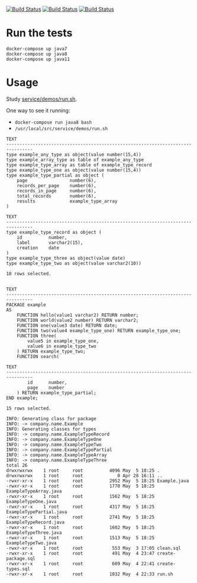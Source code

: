 [![Build Status](https://github.com/ericminio/java-oracle/actions/workflows/java7.yml/badge.svg)](https://github.com/ericminio/java-oracle/actions)
[![Build Status](https://github.com/ericminio/java-oracle/actions/workflows/java8.yml/badge.svg)](https://github.com/ericminio/java-oracle/actions)
[![Build Status](https://github.com/ericminio/java-oracle/actions/workflows/java11.yml/badge.svg)](https://github.com/ericminio/java-oracle/actions)

# Run the tests
```
docker-compose up java7 
docker-compose up java8 
docker-compose up java11 
```

# Usage

Study [service/demos/run.sh](service/demos/run.sh).

One way to see it running:
- `docker-compose run java8 bash` 
- `/usr/local/src/service/demos/run.sh`

```
TEXT
--------------------------------------------------------------------------------
type example_any_type as object(value number(15,4))
type example_array_type as table of example_any_type
type example_type_array as table of example_type_record
type example_type_one as object(value number(15,4))
type example_type_partial as object (
    page                number(6),
    records_per_page    number(6),
    records_in_page     number(6),
    total_records       number(6),
    results             example_type_array
)

TEXT
--------------------------------------------------------------------------------
type example_type_record as object (
    id          number,
    label       varchar2(15),
    creation    date
)
type example_type_three as object(value date)
type example_type_two as object(value varchar2(10))

18 rows selected.


TEXT
--------------------------------------------------------------------------------
PACKAGE example
AS
    FUNCTION hello(value1 varchar2) RETURN number;
    FUNCTION world(value2 number) RETURN varchar2;
    FUNCTION one(value3 date) RETURN date;
    FUNCTION two(value4 example_type_one) RETURN example_type_one;
    FUNCTION three(
        value5 in example_type_one,
        value6 in example_type_two
    ) RETURN example_type_two;
    FUNCTION search(

TEXT
--------------------------------------------------------------------------------
        id      number,
        page    number
    ) RETURN example_type_partial;
END example;

15 rows selected.

INFO: Generating class for package
INFO: -> company.name.Example
INFO: Generating classes for types
INFO: -> company.name.ExampleTypeRecord
INFO: -> company.name.ExampleTypeOne
INFO: -> company.name.ExampleTypeTwo
INFO: -> company.name.ExampleTypePartial
INFO: -> company.name.ExampleTypeArray
INFO: -> company.name.ExampleTypeThree
total 26
drwxrwxrwx    1 root     root          4096 May  5 18:25 .
drwxrwxrwx    1 root     root             0 Apr 28 16:11 ..
-rwxr-xr-x    1 root     root          2952 May  5 18:25 Example.java
-rwxr-xr-x    1 root     root          1770 May  5 18:25 ExampleTypeArray.java
-rwxr-xr-x    1 root     root          1562 May  5 18:25 ExampleTypeOne.java
-rwxr-xr-x    1 root     root          4317 May  5 18:25 ExampleTypePartial.java
-rwxr-xr-x    1 root     root          2741 May  5 18:25 ExampleTypeRecord.java
-rwxr-xr-x    1 root     root          1602 May  5 18:25 ExampleTypeThree.java
-rwxr-xr-x    1 root     root          1513 May  5 18:25 ExampleTypeTwo.java
-rwxr-xr-x    1 root     root           553 May  3 17:05 clean.sql
-rwxr-xr-x    1 root     root           491 May  4 23:47 create-package.sql
-rwxr-xr-x    1 root     root           609 May  4 22:41 create-types.sql
-rwxr-xr-x    1 root     root          1032 May  4 22:33 run.sh
```
